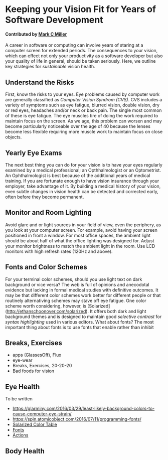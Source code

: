 # Keeping your Vision Fit for Years of Software Development

#### Contributed by [Mark C Miller](@markcmiller86)

A career in software or computing can involve years of staring at a computer screen for extended periods.
The consequences to your vision, which can effect not only your productivity as a software developer but
also your quality of life in general, should be taken seriously. Here, we outline key strategies for
_sustainable_ vision health. 

## Understand the Risks
First, know the risks to your eyes. Eye problems caused by computer work are generally
classified as _Computer Vision Syndrom (CVS)_. CVS includes a variety of symptoms such as eye fatigue,
blurred vision, double vision, dry or red eyes, headaches and/or neck or back pain. The single most common of
these is eye fatigue. The eye muscles tire of doing the work required to maintain focus on the screen. As we age,
this problem can worsen and may become particularly noticeable over the age of 40 because the lenses become less
flexible requiring more muscle work to maintain focus on close objects.

## Yearly Eye Exams
The next best thing you can do for your vision is to have your eyes regularly examined by a medical
professional; an Opthhalmologist or an Optometrist. An Ophthalmologist is best because of the additional years of
medical training. If you are fortunate enough to have vision insurance through your employer, take advantage of it.
By building a medical history of your vision, even subtle changes in vision health can be detected and corrected
early, often before they become permanent.

## Monitor and Room Lighting
Avoid glare and or light sources in your field of view, even the periphery, as you look at your computer screen. For
example, avoid having your screen positioned in front a window. For most office spaces, the ambient light should be
about half of what the office lighting was designed for. Adjust your monitor brightness to match the ambient
light in the room. Use LCD monitors with high refresh rates (120Hz and above).

## Fonts and Color Schemes
For your terminal color schemes, should you use light text on dark background or vice versa? The web is full of opinions
and anecodotal evidence but lacking in formal medical studies with definitive outcomes. It may be that different color
schemes work better for different people or that routinely alternativing schemes may stave off eye fatigue.
One color scheme worth considering, however, is [Solarized] (http://ethanschoonover.com/solarized). It offers both dark and light background themes and is designed to maintain good _selective contrast_ for _syntax highlighting_ used in various editors.
What about fonts? The most important thing about fonts is to use fonts that enable rather than inhibit




## Breaks, Exercises 

- apps (GlassesOff), Flux
- eye-wear
- Breaks, Exercises, 20-20-20
- Bad foods for vision

## Eye Health
To be written
 - https://glarminy.com/2016/03/29/least-likely-background-colors-to-cause-computer-eye-strain/
 - https://spin.atomicobject.com/2016/07/11/programming-fonts/
 - [Solarized Color Table](http://ethanschoonover.com/solarized)
 - [Fonts](https://essilorusa.com/content/essilor-usa/en/newsroom/news/be_careful_coloran.html)
 - [Actions](http://www.allaboutvision.com/cvs/irritated.htm)
 
## Body Health


<!--- 
Categories: reliability
Topics: testing
Tags: reliability, reproducibility, robustness, ATPESC, HPC
Level: 2
Prerequisites: WhatIsCseSwTesting.md, HowToImproveTestingForCseSw.md, WhatIsOnlineLearning.md
Aggregate: Base: SwTestingTutorials.md
Aggregate: Section2
--->
